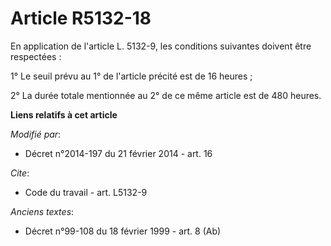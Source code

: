 # Article R5132-18

En application de l'article L. 5132-9, les conditions suivantes doivent être respectées : 

1° Le seuil prévu au 1° de l'article précité est de 16 heures ; 

2° La durée totale mentionnée au 2° de ce même article est de 480 heures.

**Liens relatifs à cet article**

_Modifié par_:

  - Décret n°2014-197 du 21 février 2014 - art. 16

_Cite_:

  - Code du travail - art. L5132-9

_Anciens textes_:

  - Décret n°99-108 du 18 février 1999 - art. 8 (Ab)
